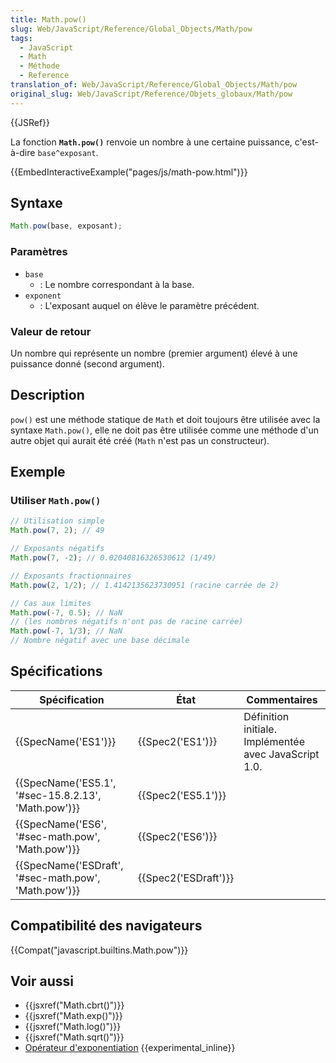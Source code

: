 ```yaml
---
title: Math.pow()
slug: Web/JavaScript/Reference/Global_Objects/Math/pow
tags:
  - JavaScript
  - Math
  - Méthode
  - Reference
translation_of: Web/JavaScript/Reference/Global_Objects/Math/pow
original_slug: Web/JavaScript/Reference/Objets_globaux/Math/pow
---
```

{{JSRef}}

La fonction **`Math.pow()`** renvoie un nombre à une certaine puissance, c'est-à-dire `base^exposant`.

{{EmbedInteractiveExample("pages/js/math-pow.html")}}

## Syntaxe

```js
Math.pow(base, exposant);
```

### Paramètres

- `base`
  - : Le nombre correspondant à la base.
- `exponent`
  - : L'exposant auquel on élève le paramètre précédent.

### Valeur de retour

Un nombre qui représente un nombre (premier argument) élevé à une puissance donné (second argument).

## Description

`pow()` est une méthode statique de `Math` et doit toujours être utilisée avec la syntaxe `Math.pow()`, elle ne doit pas être utilisée comme une méthode d'un autre objet qui aurait été créé (`Math` n'est pas un constructeur).

## Exemple

### Utiliser `Math.pow()`

```js
// Utilisation simple
Math.pow(7, 2); // 49

// Exposants négatifs
Math.pow(7, -2); // 0.02040816326530612 (1/49)

// Exposants fractionnaires
Math.pow(2, 1/2); // 1.4142135623730951 (racine carrée de 2)

// Cas aux limites
Math.pow(-7, 0.5); // NaN
// (les nombres négatifs n'ont pas de racine carrée)
Math.pow(-7, 1/3); // NaN
// Nombre négatif avec une base décimale
```

## Spécifications

| Spécification                                                        | État                         | Commentaires                                          |
| -------------------------------------------------------------------- | ---------------------------- | ----------------------------------------------------- |
| {{SpecName('ES1')}}                                             | {{Spec2('ES1')}}         | Définition initiale. Implémentée avec JavaScript 1.0. |
| {{SpecName('ES5.1', '#sec-15.8.2.13', 'Math.pow')}} | {{Spec2('ES5.1')}}     |                                                       |
| {{SpecName('ES6', '#sec-math.pow', 'Math.pow')}}     | {{Spec2('ES6')}}         |                                                       |
| {{SpecName('ESDraft', '#sec-math.pow', 'Math.pow')}} | {{Spec2('ESDraft')}} |                                                       |

## Compatibilité des navigateurs

{{Compat("javascript.builtins.Math.pow")}}

## Voir aussi

- {{jsxref("Math.cbrt()")}}
- {{jsxref("Math.exp()")}}
- {{jsxref("Math.log()")}}
- {{jsxref("Math.sqrt()")}}
- [Opérateur d'exponentiation](</fr/docs/Web/JavaScript/Reference/Opérateurs/Opérateurs_arithmétiques#Exponentiation_(**)>) {{experimental_inline}}
